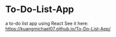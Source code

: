 # To-Do-List-App
a to-do list app using React
See it here: https://kuangmichael07.github.io/To-Do-List-App/
